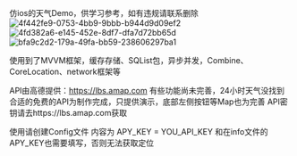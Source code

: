 仿ios的天气Demo，供学习参考，如有违规请联系删除
![4f442fe9-0753-4bb9-9bbb-b944d9d09ef2](https://github.com/user-attachments/assets/702e094a-799b-4c89-a46d-8b4eccfc44dd)
![4fd382a6-e145-452e-8df7-dfa7d72bb65d](https://github.com/user-attachments/assets/6f81a20c-aa00-4d72-a767-595023d6bf85)
![bfa9c2d2-179a-49fa-bb59-238606297ba1](https://github.com/user-attachments/assets/a716dd71-28f4-44c5-851a-0cd35e622128)

使用到了MVVM框架，缓存存储、SQList包，异步并发，Combine、CoreLocation、network框架等

API由高德提供：https://lbs.amap.com
有些功能尚未完善，24小时天气没找到合适的免费的API为制作完成，只提供演示，底部左侧按钮等Map也为完善
API密钥请去https://lbs.amap.com获取

使用请创建Config文件 内容为 APY_KEY = YOU_API_KEY 
和在info文件的APY_KEY也需要填写，否则无法获取定位
